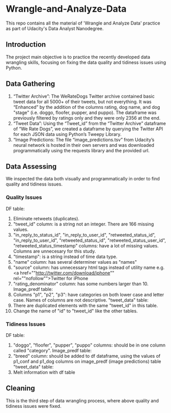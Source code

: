 # Wrangle-and-Analyze-Data
This repo contains all the material of 'Wrangle and Analyze Data' practice as part of Udacity's Data Analyst Nanodegree.

## Introduction
The project main objective is to practice the recently developed data wrangling skills, focusing on
fixing the data quality and tidiness issues using Python.

## Data Gathering
1. “Twitter Archive”: The WeRateDogs Twitter archive contained basic tweet data for all 5000+
of their tweets, but not everything. It was “Enhanced” by the addition of the columns rating,
dog name, and dog "stage" (i.e. doggo, floofer, pupper, and puppo). The dataframe was
previously filtered by ratings only and they were only 2356 at the end.
2. “Tweet Data”: Using the “Tweet_id” from the “Twitter Archive” dataframe of “We Rate
Dogs”, we created a dataframe by querying the Twitter API for each JSON data using
Python’s Tweepy Library.
3. “Image Predictions: The file “image_predictions.tsv” from Udacity’s neural network is
hosted in their own servers and was downloaded programmatically using the requests
library and the provided url.

## Data Assessing
We inspected the data both visually and programmatically in order to find quality and
tidiness issues.

### Quality Issues
DF table:
1. Eliminate retweets (duplicates).
2. "tweet_id" column: is a string not an integer. There are 166 missing values.
3. "in_reply_to_status_id", "in_reply_to_user_id", "retweeted_status_id",
"in_reply_to_user_id", "retweeted_status_id", "retweeted_status_user_id",
"retweeted_status_timestamp" columns: have a lot of missing values. Columns are
unnecesary for this study.
4. "timestamp": is a string instead of time data type.
5. "name" column: has several determiner values as "names"
6. "source" column: has unnecessary html tags instead of utility name e.g. <a
href=""http://twitter.com/download/iphone"" rel=""nofollow"">Twitter for iPhone
7. "rating_denominator" column: has some numbers larger than 10.
Image_predf table:
1. Columns "p1", "p2", "p3": have categories on both lower case and letter case. Names of
columns are not descriptive.
"tweet_data" table:
1. There are duplicated elements with the same "tweet_id" in this table.
2. Change the name of "id" to "tweet_id" like the other tables.

### Tidiness Issues
DF table:
1. "doggo", "floofer", "pupper", "puppo" columns: should be in one column called
"category".
Image_predf table:
1. "breed" column: should be added to df dataframe, using the values of p1_conf and
p1_dog columns on image_predf (image predictions) table
"tweet_data" table:
1. Melt information with df table

## Cleaning
This is the third step of data wrangling process, where above quality and tidiness issues were fixed.
